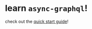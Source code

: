 # learn `async-graphql`!

check out the [quick start guide](https://async-graphql.github.io/async-graphql/en/quickstart.html)!    